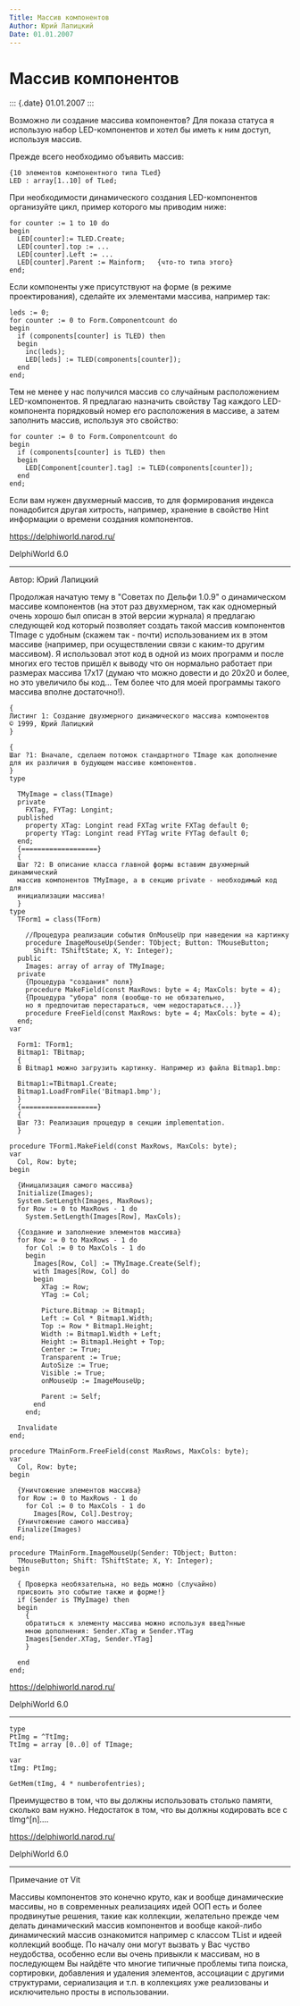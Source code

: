 ```yaml
---
Title: Массив компонентов
Author: Юрий Лапицкий
Date: 01.01.2007
---
```



Массив компонентов
==================

::: {.date}
01.01.2007
:::

Возможно ли создание массива компонентов? Для показа статуса я использую
набор LED-компонентов и хотел бы иметь к ним доступ, используя массив.

Прежде всего необходимо объявить массив:

    {10 элементов компонентного типа TLed}
    LED : array[1..10] of TLed;

При необходимости динамического создания LED-компонентов организуйте
цикл, пример которого мы приводим ниже:

    for counter := 1 to 10 do
    begin
      LED[counter]:= TLED.Create;
      LED[counter].top := ...
      LED[counter].Left := ...
      LED[counter].Parent := Mainform;   {что-то типа этого}
    end;

Если компоненты уже присутствуют на форме (в режиме проектирования),
сделайте их элементами массива, например так:

    leds := 0;
    for counter := 0 to Form.Componentcount do
    begin
      if (components[counter] is TLED) then
      begin
        inc(leds);
        LED[leds] := TLED(components[counter]);
      end
    end;

Тем не менее у нас получился массив со случайным расположением
LED-компонентов. Я предлагаю назначить свойству Tag каждого
LED-компонента порядковый номер его расположения в массиве, а затем
заполнить массив, используя это свойство:

    for counter := 0 to Form.Componentcount do
    begin
      if (components[counter] is TLED) then
      begin
        LED[Component[counter].tag] := TLED(components[counter]);
      end
    end;

Если вам нужен двухмерный массив, то для формирования индекса
понадобится другая хитрость, например, хранение в свойстве Hint
информации о времени создания компонентов.

<https://delphiworld.narod.ru/>

DelphiWorld 6.0

------------------------------------------------------------------------

Автор: Юрий Лапицкий

Продолжая начатую тему в "Советах по Дельфи 1.0.9" о динамическом
массиве компонентов (на этот раз двухмерном, так как одномерный очень
хорошо был описан в этой версии журнала) я предлагаю следующей код
который позволяет создать такой массив компонентов TImage с удобным
(скажем так - почти) использованием их в этом массиве (например, при
осуществлении связи с каким-то другим массивом). Я использовал этот код
в одной из моих программ и после многих его тестов пришёл к выводу что
он нормально работает при размерах массива 17х17 (думаю что можно
довести и до 20х20 и более, но это увеличило бы код... Тем более что
для моей программы такого массива вполне достаточно!).

    {
    Листинг 1: Создание двухмерного динамического массива компонентов
    © 1999, Юрий Лапицкий
    }
     
    {
    Шаг ?1: Вначале, сделаем потомок стандартного TImage как дополнение
    для их различия в будующем массиве компонентов.
    }
    type
     
      TMyImage = class(TImage)
      private
        FXTag, FYTag: Longint;
      published
        property XTag: Longint read FXTag write FXTag default 0;
        property YTag: Longint read FYTag write FYTag default 0;
      end;
      {===================}
      {
      Шаг ?2: В описание класса главной формы вставим двухмерный динамический
      массив компонентов TMyImage, а в секцию private - необходимый код для
      инициализации массива!
      }
    type
      TForm1 = class(TForm)
     
        //Процедура реализации события OnMouseUp при наведении на картинку
        procedure ImageMouseUp(Sender: TObject; Button: TMouseButton;
          Shift: TShiftState; X, Y: Integer);
      public
        Images: array of array of TMyImage;
      private
        {Процедура "создания" поля}
        procedure MakeField(const MaxRows: byte = 4; MaxCols: byte = 4);
        {Процедура "убора" поля (вообще-то не обязательно,
        но я предпочитаю перестараться, чем недостараться...)}
        procedure FreeField(const MaxRows: byte = 4; MaxCols: byte = 4);
      end;
    var
     
      Form1: TForm1;
      Bitmap1: TBitmap;
      {
      В Bitmap1 можно загрузить картинку. Например из файла Bitmap1.bmp:
     
      Bitmap1:=TBitmap1.Create;
      Bitmap1.LoadFromFile('Bitmap1.bmp');
      }
      {===================}
      {
      Шаг ?3: Реализация процедур в секции implementation.
      }
     
    procedure TForm1.MakeField(const MaxRows, MaxCols: byte);
    var
      Col, Row: byte;
    begin
     
      {Иницализация самого массива}
      Initialize(Images);
      System.SetLength(Images, MaxRows);
      for Row := 0 to MaxRows - 1 do
        System.SetLength(Images[Row], MaxCols);
     
      {Создание и заполнение элементов массива}
      for Row := 0 to MaxRows - 1 do
        for Col := 0 to MaxCols - 1 do
        begin
          Images[Row, Col] := TMyImage.Create(Self);
          with Images[Row, Col] do
          begin
            XTag := Row;
            YTag := Col;
     
            Picture.Bitmap := Bitmap1;
            Left := Col * Bitmap1.Width;
            Top := Row * Bitmap1.Height;
            Width := Bitmap1.Width + Left;
            Height := Bitmap1.Height + Top;
            Center := True;
            Transparent := True;
            AutoSize := True;
            Visible := True;
            onMouseUp := ImageMouseUp;
     
            Parent := Self;
          end
        end;
     
      Invalidate
    end;
     
    procedure TMainForm.FreeField(const MaxRows, MaxCols: byte);
    var
      Col, Row: byte;
    begin
     
      {Уничтожение элементов массива}
      for Row := 0 to MaxRows - 1 do
        for Col := 0 to MaxCols - 1 do
          Images[Row, Col].Destroy;
      {Уничтожение самого массива}
      Finalize(Images)
    end;
     
    procedure TMainForm.ImageMouseUp(Sender: TObject; Button:
      TMouseButton; Shift: TShiftState; X, Y: Integer);
    begin
     
      { Проверка необязательна, но ведь можно (случайно)
      присвоить это событие также и форме!}
      if (Sender is TMyImage) then
      begin
        {
        обратиться к элементу массива можно используя введ?нные
        мною дополнения: Sender.XTag и Sender.YTag
        Images[Sender.XTag, Sender.YTag]
        }
     
      end
    end;

<https://delphiworld.narod.ru/>

DelphiWorld 6.0

 

------------------------------------------------------------------------

    type
    PtImg = ^TtImg;
    TtImg = array [0..0] of TImage;
     
    var
    tImg: PtImg;
     
    GetMem(tImg, 4 * numberofentries);

Преимущество в том, что вы должны использовать столько памяти, сколько
вам нужно. Недостаток в том, что вы должны кодировать все с
tImg^[n]....

<https://delphiworld.narod.ru/>

DelphiWorld 6.0

 

------------------------------------------------------------------------

Примечание от Vit

Массивы компонентов это конечно круто, как и вообще динамические
массивы, но в современных реализациях идей ООП есть и более продвинутые
решения, такие как коллекции, желательно прежде чем делать динамический
массив компонентов и вообще какой-либо динамический массив ознакомится
например с классом TList и идеей коллекций вообще. По началу они могут
вызвать у Вас чуство неудобства, особенно если вы очень привыкли к
массивам, но в последующем Вы найдёте что многие типичные проблемы типа
поиска, сортировки, добавления и удаления элементов, ассоциации с
другими структурами, сериализация и т.п. в коллекциях уже реализованы и
исключительно просты в использовании.
